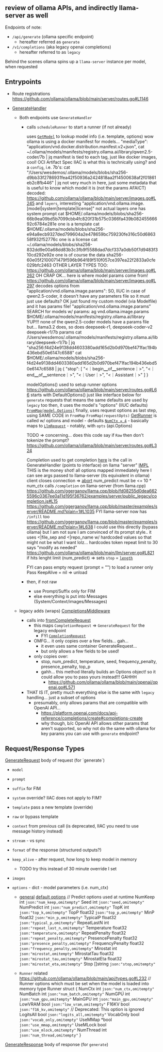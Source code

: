 ## review of ollama APIs, and indirectly llama-server as well

Endpoints of note:
- `/api/generate`  (ollama specific endpoint)
    - hereafter referred as `generate`
- `/v1/completions`  (aka legacy openai completions)
    - hereafter referred to as `legacy`

Behind the scenes ollama spins up a `llama-server` instance per model, when requested


## Entrypoints

- Route registrations
   https://github.com/ollama/ollama/blob/main/server/routes.go#L1146

- [GenerateHandler](https://github.com/ollama/ollama/blob/main/server/routes.go#L111)
    - Both endpoints use `GenerateHandler`

        - calls `scheduleRunner` to start a runner (if not already)

           uses [`GetModel`](https://github.com/ollama/ollama/blob/main/server/images.go#L230) to lookup model info (i.e. template, options)
              wow ollama is using a docker manifest for models...
                  "mediaType": "application/vnd.docker.distribution.manifest.v2+json",
                  cat ~/.ollama/models/manifests/registry.ollama.ai/library/qwen2.5-coder/7b | jq
                      manifest is tied to each tag, just like docker images, cool!
                      OCI Artifact Spec IIAC is what this is technically using?
                  and a `config`, i.e. 7b's:
                      cat "/Users/wesdemos/.ollama/models/blobs/sha256-d9bb33f2786931fea42f50936a2424818aa2f14500638af2f01861eb2c8fb446" | jq
                      not very much in here, just some metadata that is useful to know which model it is (not the params AFAICT)
                      decoded: https://github.com/ollama/ollama/blob/main/server/images.go#L245
                  and `layers`, interesting
                      "application/vnd.ollama.image.[model|system|template|license]"
                      not actual layers
                      one has system prompt
                          cat $HOME/.ollama/models/blobs/sha256-66b9ea09bd5b7099cbb4fc820f31b575c0366fa439b08245566692c6784e281e
                      one is a template
                          cat $HOME/.ollama/models/blobs/sha256-e94a8ecb9327ded799604a2e478659bc759230fe316c50d686358f932f52776c
                      one is a license
                          cat ~/.ollama/models/blobs/sha256-832dd9e00a68dd83b3c3fb9f5588dad7dcf337a0db50f7d9483f310cd292e92e
                      one is of course the data
                          sha256-60e05f2100071479f596b964f89f510f057ce397ea22f2833a0cfe029bfc2463
                      OTHER LAYER TYPES TOO:
                          https://github.com/ollama/ollama/blob/main/server/images.go#L262
                      OH CRAP OK... here is where model params come from!
                          https://github.com/ollama/ollama/blob/main/server/images.go#L297
                          decodes options from  "application/vnd.ollama.image.params":
                          SO, IIUC in case of qwen2.5-coder, it doesn't have any parameters file so it must just use defaults?
                              OK just found my custom model (via Modelfile) and it has params file!
                                  "application/vnd.ollama.image.params"
                          SEARCH for models w/ params:
                              ag vnd.ollama.image.params $HOME/.ollama/models/manifests/registry.ollama.ai/library
                                  YUP!!! none of the qwen2.5-coder models have a params file but...
                              llama3.2 does, so does deepseek-r1, deepseek-coder-v2
                               deepseek-r1/7b params
                                  cat /Users/wesdemos/.ollama/models/manifests/registry.ollama.ai/library/deepseek-r1/7b | jq
                                      "sha256:f4d24e9138dd4603380add165d2b0d970bef471fac194b436ebd50e6147c6588"
                                      cat $HOME/.ollama/models/blobs/sha256-f4d24e9138dd4603380add165d2b0d970bef471fac194b436ebd50e6147c6588 | jq
                                            {
                                              "stop": [
                                                "<｜begin▁of▁sentence｜>",
                                                "<｜end▁of▁sentence｜>",
                                                "<｜User｜>",
                                                "<｜Assistant｜>"
                                              ]
                                            }



           modelOptions() used to setup runner options
              https://github.com/ollama/ollama/blob/main/server/routes.go#L66
              starts with DefaultOptions() just like interface below for `generate` requests
                 that means the same defaults are used by `legacy` too
              then, it uses the model's "options" (IIUC defaults)
                  [`FromMap(model.Options)`](https://github.com/ollama/ollama/blob/main/api/types.go#L496)
              finally, uses request options as last step, using SAME CODE in `FromMap`
                  `FromMap(requestOpts)`
           [GetRunner](https://github.com/ollama/ollama/blob/main/server/sched.go#L81) is called w/ options and model
              - defaults [`NumCtx = 4`](https://github.com/ollama/ollama/blob/main/server/sched.go#L82)
              - basically maps to [`LlmRequest`](https://github.com/ollama/ollama/blob/main/server/sched.go#L24)
                  - notably, with `opts` (api.Options)

           TODO => concerning... does this code say if `Raw` then don't tokenize the prompt?
               https://github.com/ollama/ollama/blob/main/server/routes.go#L324

           Completion used to get completion
               [here](https://github.com/ollama/ollama/blob/main/server/routes.go#L295) is the call in GenerateHandler
                  (points to interface) on llama "server"
               [IMPL](https://github.com/ollama/ollama/blob/main/llm/server.go#L684)
                   THIS is the money shot!
                   all options mapped immediately
                   here I can see args passed to llama-server (its equivalent in ollama)
                   client closes connection => [abort](https://github.com/ollama/ollama/blob/main/llm/server.go#L733)
                   num_predict must be <= 10 * num_ctx
                   calls `/completion` on llama-server (from llama.cpp)
                       https://github.com/ggerganov/llama.cpp/blob/fd08255d0dea6625596c0367ee0a11d195f36762/examples/server/public_legacy/completion.js#L15
                       https://github.com/ggerganov/llama.cpp/blob/master/examples/server/README.md?plain=1#L1035
                       FYI llama-server now has `/infill` too
                           https://github.com/ggerganov/llama.cpp/blob/master/examples/server/README.md?plain=1#L638
                               I could use this directly (bypass ollama) but I am not sure I am convinced of its prompt style..
                               it uses <|file_sep and <|repo_name w/ hardcoded values so that might not be what I want
                   lolz... hardcodes token repeat limit to 30
                       says "modify as needed"
                       https://github.com/ollama/ollama/blob/main/llm/server.go#L821
                   if hits lenght limit (num_predict) =>
                       sets `stop` = [`length`](https://github.com/ollama/ollama/blob/main/llm/server.go#L837)










           FYI can pass empty request (prompt = "") to load a runner only
           Pass KeepAlive = nil => unload
        - then, if not raw
           - use Prompt/Suffix only for FIM
           - else everything is put into Messages (System/Context/images/Messages)
    - legacy adds (wraps) [CompletionsMiddleware](https://github.com/ollama/ollama/blob/main/openai/openai.go#L867)
        - calls into [fromCompleteRequest](https://github.com/ollama/ollama/blob/main/openai/openai.go#L529)
            - this maps `CompletionRequest` => `GenerateRequest` for the legacy endpoint
                - FYI [`CompletionRequest`](https://github.com/ollama/ollama/blob/main/openai/openai.go#L119)
            - OMFG... it only copies over a few fields... gah...
                 - it even uses same container GenerateRequest...
                 - but only allows a few fields to be used!
            - only copies over:
                 - stop, num_predict, temperature, seed, frequency_penalty, presence_penalty, top_p
                 - gahh... this method literally builds an Options object! so it could allow you to pass yours instead!!! GAHHH
                     - https://github.com/ollama/ollama/blob/main/openai/openai.go#L571
        - THAT IS IT, pretty much everything else is the same with `legacy` handling... just a subset of options
            - presumably, only allows params that are compatible with OpenAI API...
                - https://platform.openai.com/docs/api-reference/completions/create#completions-create
                - why though, b/c OpenAI API allows other params that aren't supported, so why not do the same with ollama for key params you can use with `generate` endpoint?

## Request/Response Types

[GenerateRequest](/Users/wesdemos/.local/share/nvim/lazy/plenary.nvim`) body of request (for `generate`)
- `model`

- `prompt`
- `suffix` for FIM
- `system` override? IIAC does not apply to FIM?
- `template` pass a new template (override)
- `raw` or bypass template

- `context` from previous call (is deprecated, IIAC you need to use message history instead)
- `stream` - vs sync

- `format` of the response (structured outputs?)
- `keep_alive` - after request, how long to keep model in memory
    - TODO try this instead of 30 minute override I set
- `images`
- `options` - dict -  model parameters (i.e. num_ctx)
    - [general](https://github.com/ollama/ollama/blob/main/api/types.go#L209)
        [default options](https://github.com/ollama/ollama/blob/main/api/types.go#L590)
        // Predict options used at runtime
        NumKeep          int      `json:"num_keep,omitempty"`
        Seed             int      `json:"seed,omitempty"`
        NumPredict       int      `json:"num_predict,omitempty"`
        TopK             int      `json:"top_k,omitempty"`
        TopP             float32  `json:"top_p,omitempty"`
        MinP             float32  `json:"min_p,omitempty"`
        TypicalP         float32  `json:"typical_p,omitempty"`
        RepeatLastN      int      `json:"repeat_last_n,omitempty"`
        Temperature      float32  `json:"temperature,omitempty"`
        RepeatPenalty    float32  `json:"repeat_penalty,omitempty"`
        PresencePenalty  float32  `json:"presence_penalty,omitempty"`
        FrequencyPenalty float32  `json:"frequency_penalty,omitempty"`
        Mirostat         int      `json:"mirostat,omitempty"`
        MirostatTau      float32  `json:"mirostat_tau,omitempty"`
        MirostatEta      float32  `json:"mirostat_eta,omitempty"`
        Stop             []string `json:"stop,omitempty"`

    - `Runner` related https://github.com/ollama/ollama/blob/main/api/types.go#L232
        // Runner options which must be set when the model is loaded into memory
        type Runner struct {
            NumCtx    int   `json:"num_ctx,omitempty"`
            NumBatch  int   `json:"num_batch,omitempty"`
            NumGPU    int   `json:"num_gpu,omitempty"`
            MainGPU   int   `json:"main_gpu,omitempty"`
            LowVRAM   bool  `json:"low_vram,omitempty"`
            F16KV     bool  `json:"f16_kv,omitempty"` // Deprecated: This option is ignored
            LogitsAll bool  `json:"logits_all,omitempty"`
            VocabOnly bool  `json:"vocab_only,omitempty"`
            UseMMap   *bool `json:"use_mmap,omitempty"`
            UseMLock  bool  `json:"use_mlock,omitempty"`
            NumThread int   `json:"num_thread,omitempty"`
        }

[GenerateResponse](https://github.com/ollama/ollama/blob/main/api/types.go#L435) body of response (for `generate`)







